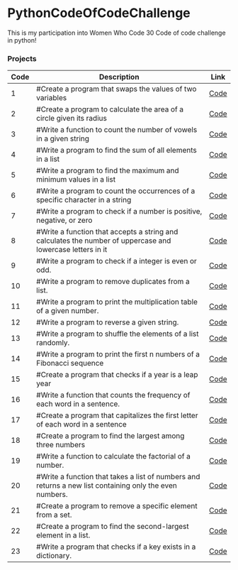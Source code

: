 # PythonCodeOfCodeChallenge

This is my participation into Women Who Code 30 Code of code challenge in python!

### Projects

| Code | Description                                                                                                | Link                                                                                                                 |
| ---- | ---------------------------------------------------------------------------------------------------------- | -------------------------------------------------------------------------------------------------------------------- |
| 1    | #Create a program that swaps the values of two variables                                                   | <a href="https://github.com/asmaaHamdym/PythonDaysOfCodeChallenge/blob/main/01-swap.py">Code</a>                     |
| 2    | #Create a program to calculate the area of a circle given its radius                                       | <a href="https://github.com/asmaaHamdym/PythonDaysOfCodeChallenge/blob/main/02-areaOfCircle.py">Code</a>             |
| 3    | #Write a function to count the number of vowels in a given string                                          | <a href="https://github.com/asmaaHamdym/PythonDaysOfCodeChallenge/blob/main/03-noOfVowels.py">Code<a>                |
| 4    | #Write a program to find the sum of all elements in a list                                                 | <a href="https://github.com/asmaaHamdym/PythonDaysOfCodeChallenge/blob/main/04-listSum.py">Code<a>                   |
| 5    | #Write a program to find the maximum and minimum values in a list                                          | <a href="https://github.com/asmaaHamdym/PythonDaysOfCodeChallenge/blob/main/05-maxAndMin.py">Code<a>                 |
| 6    | #Write a program to count the occurrences of a specific character in a string                              | <a href="https://github.com/asmaaHamdym/PythonDaysOfCodeChallenge/blob/main/06-countOccurrences.py">Code<a>          |
| 7    | #Write a program to check if a number is positive, negative, or zero                                       | <a href="https://github.com/asmaaHamdym/PythonDaysOfCodeChallenge/blob/main/07-positiveOrNegative.py">Code<a>        |
| 8    | #Write a function that accepts a string and calculates the number of uppercase and lowercase letters in it | <a href="https://github.com/asmaaHamdym/PythonDaysOfCodeChallenge/blob/main/08-noOfUppercaseLowercase.py">Code<a>    |
| 9    | #Write a program to check if a integer is even or odd.                                                     | <a href="https://github.com/asmaaHamdym/PythonDaysOfCodeChallenge/blob/main/09-oddOrEven.py">Code<a>                 |
| 10   | #Write a program to remove duplicates from a list.                                                         | <a href="https://github.com/asmaaHamdym/PythonDaysOfCodeChallenge/blob/main/10-removeDuplictes.py">Code<a>           |
| 11   | #Write a program to print the multiplication table of a given number.                                      | <a href="https://github.com/asmaaHamdym/PythonDaysOfCodeChallenge/blob/main/11-numberMultiplicationTable.py">Code<a> |
| 12   | #Write a program to reverse a given string.                                                                | <a href="https://github.com/asmaaHamdym/PythonDaysOfCodeChallenge/blob/main/12-reverseString.py">Code<a>             |
| 13   | #Write a program to shuffle the elements of a list randomly.                                               | <a href="https://github.com/asmaaHamdym/PythonDaysOfCodeChallenge/blob/main/13-shuffleList.py">Code<a>               |
| 14   | #Write a program to print the first n numbers of a Fibonacci sequence                                      | <a href="https://github.com/asmaaHamdym/PythonDaysOfCodeChallenge/blob/main/14-FibonacciSequence.py">Code<a>         |
| 15   | #Create a program that checks if a year is a leap year                                                     | <a href="https://github.com/asmaaHamdym/PythonDaysOfCodeChallenge/blob/main/15-leapYear.py">Code<a>                  |
| 16   | #Write a function that counts the frequency of each word in a sentence.                                    | <a href="https://github.com/asmaaHamdym/PythonDaysOfCodeChallenge/blob/main/16-wordFrequency.py">Code<a>             |
| 17   | #Create a program that capitalizes the first letter of each word in a sentence                             | <a href="https://github.com/asmaaHamdym/PythonDaysOfCodeChallenge/blob/main/17-titleCase.py">Code<a>                 |
| 18   | #Create a program to find the largest among three numbers                                                  | <a href="https://github.com/asmaaHamdym/PythonDaysOfCodeChallenge/blob/main/18-maxNumber.py">Code<a>                 |
| 19   | #Write a function to calculate the factorial of a number.                                                  | <a href="https://github.com/asmaaHamdym/PythonDaysOfCodeChallenge/blob/main/19-numberFactorial.py">Code<a>           |
| 20   | #Write a function that takes a list of numbers and returns a new list containing only the even numbers.    | <a href="https://github.com/asmaaHamdym/PythonDaysOfCodeChallenge/blob/main/20-evenNumberSelector.py">Code<a>        |
| 21   | #Create a program to remove a specific element from a set.                                                 | <a href="https://github.com/asmaaHamdym/PythonDaysOfCodeChallenge/blob/main/21-removeElement.py">Code<a>             |
| 22   | #Create a program to find the second-largest element in a list.                                            | <a href="https://github.com/asmaaHamdym/PythonDaysOfCodeChallenge/blob/main/22-secondLargestNo.py">Code<a>           |
| 23   | #Write a program that checks if a key exists in a dictionary.                                              | <a href="https://github.com/asmaaHamdym/PythonDaysOfCodeChallenge/blob/main/23-dictKeyCheck.py">Code<a>              |
